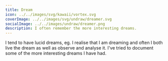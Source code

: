 ```yaml
---
title: Dream
icon: ../../images/svg/kawaii/vortex.svg
coverImage: ../../images/svg/undraw/dreamer.svg
socialImage: ../../images/undraw/dreamer.png
description: I often remember the more interesting dreams.
---
```


I tend to have lucid dreams, eg. I realise that I am dreaming and often I both live the dream as well as observe and analyse it. I've tried to document some of the more interesting dreams I have had.
